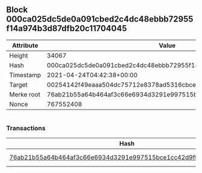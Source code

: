 ## Block 000ca025dc5de0a091cbed2c4dc48ebbb72955f14a974b3d87dfb20c11704045

Attribute | Value
--- | ---
Height | 34067
Hash | 000ca025dc5de0a091cbed2c4dc48ebbb72955f14a974b3d87dfb20c11704045
Timestamp | 2021-04-24T04:42:38+00:00
Target | 00254142f49eaaa504dc75712e8378ad5316cbcead634704b3734b6271167cc4
Merke root | 76ab21b55a64b464af3c66e6934d3291e997515bce1cc42d9ff82663fcc2d834
Nonce | 767552408

```

```

### Transactions

Hash | Amount
--- | ---
[76ab21b55a64b464af3c66e6934d3291e997515bce1cc42d9ff82663fcc2d834](76ab21b55a64b464af3c66e6934d3291e997515bce1cc42d9ff82663fcc2d834.md) | 10.00000000 SKEPTI 
